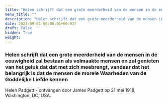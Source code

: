 ```yaml
---
title: "Helen schrijft dat een grote meerderheid van de mensen in de eeuwigheid zal bestaan als volmaakte mensen en zal genieten van het geluk dat dat met zich meebrengt, vandaar dat het belangrijk is dat de mensen de morele Waarheden van de Goddelijke Liefde kennen"
menu_title: ""
description: "Helen schrijft dat een grote meerderheid van de mensen in de eeuwigheid zal bestaan als volmaakte mensen en zal genieten van het geluk dat dat met zich meebrengt, vandaar dat het belangrijk is dat de mensen de morele Waarheden van de Goddelijke Liefde kennen"
date: 2023-09-01 06:00:01+00:917
draft: False
hidden: True
weight:
---
```

### Helen schrijft dat een grote meerderheid van de mensen in de eeuwigheid zal bestaan als volmaakte mensen en zal genieten van het geluk dat dat met zich meebrengt, vandaar dat het belangrijk is dat de mensen de morele Waarheden van de Goddelijke Liefde kennen

Helen Padgett - ontvangen door James Padgett op 21 mei 1918, Washington, DC, USA.
